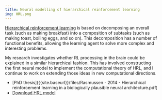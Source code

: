 ```yaml
---
title: Neural modelling of hierarchical reinforcement learning
img: HRL.png
---
```


[Hierarchical reinforcement learning](http://people.cs.umass.edu/~mahadeva/papers/hrl.pdf) is based on decomposing an overall task (such as making breakfast) into a composition of subtasks (such as making toast, boiling eggs, and so on).  This decomposition has a number of functional benefits, allowing the learning agent to solve more complex and interesting problems.  

My research investigates whether RL processing in the brain could be explained in a similar hierarchical fashion.  This has involved constructing the first neural model to implement the computational theory of HRL, and I continue to work on extending those ideas in new computational directions.

* [PhD thesis]({{site.baseurl}}/files/Rasmussen - 2014 - Hierarchical reinforcement learning in a biologically plausible neural architecture.pdf)
* [Download HRL model](https://uwspace.uwaterloo.ca/bitstream/handle/10012/8943/thesis_code.zip)